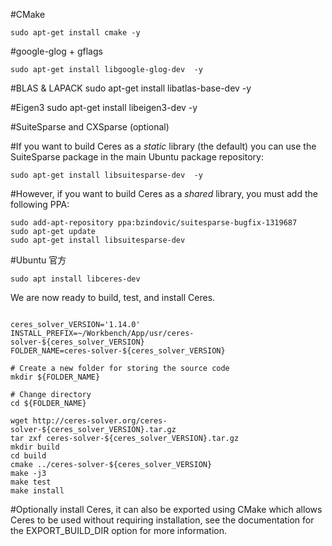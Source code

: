 #CMake

	sudo apt-get install cmake -y

#google-glog + gflags

	sudo apt-get install libgoogle-glog-dev  -y

#BLAS & LAPACK
	sudo apt-get install libatlas-base-dev  -y

#Eigen3
	sudo apt-get install libeigen3-dev  -y

#SuiteSparse and CXSparse (optional)

#If you want to build Ceres as a *static* library (the default)  you can use the SuiteSparse package in the main Ubuntu package repository:

	sudo apt-get install libsuitesparse-dev  -y

#However, if you want to build Ceres as a *shared* library, you must add the following PPA:

	sudo add-apt-repository ppa:bzindovic/suitesparse-bugfix-1319687
	sudo apt-get update
	sudo apt-get install libsuitesparse-dev

#Ubuntu 官方
	
	sudo apt install libceres-dev
	
We are now ready to build, test, and install Ceres.

```sh?linenums	

ceres_solver_VERSION='1.14.0'
INSTALL_PREFIX=~/Workbench/App/usr/ceres-solver-${ceres_solver_VERSION}
FOLDER_NAME=ceres-solver-${ceres_solver_VERSION}

# Create a new folder for storing the source code
mkdir ${FOLDER_NAME}
 
# Change directory
cd ${FOLDER_NAME}

wget http://ceres-solver.org/ceres-solver-${ceres_solver_VERSION}.tar.gz
tar zxf ceres-solver-${ceres_solver_VERSION}.tar.gz
mkdir build
cd build
cmake ../ceres-solver-${ceres_solver_VERSION}
make -j3
make test
make install
```

#Optionally install Ceres, it can also be exported using CMake which allows Ceres to be used without requiring installation, see the documentation for the EXPORT_BUILD_DIR option for more information.

	